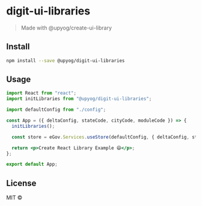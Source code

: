 # digit-ui-libraries

> Made with @upyog/create-ui-library

## Install

```bash
npm install --save @upyog/digit-ui-libraries
```

## Usage

```jsx
import React from "react";
import initLibraries from "@upyog/digit-ui-libraries";

import defaultConfig from "./config";

const App = ({ deltaConfig, stateCode, cityCode, moduleCode }) => {
  initLibraries();

  const store = eGov.Services.useStore(defaultConfig, { deltaConfig, stateCode, cityCode, moduleCode });

  return <p>Create React Library Example 😄</p>;
};

export default App;
```

## License

MIT © [](https://github.com/)
